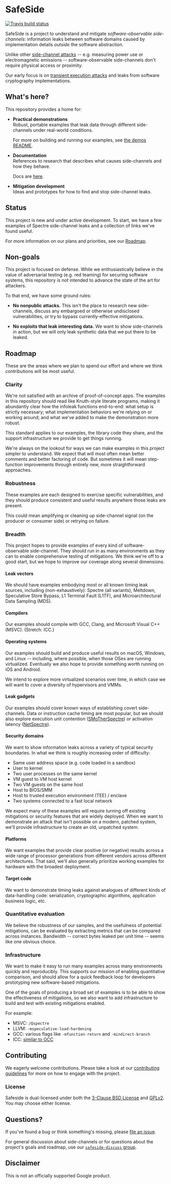 # SafeSide

[![Travis build status](https://travis-ci.org/google/safeside.svg?branch=main)](https://travis-ci.org/google/safeside)

SafeSide is a project to understand and mitigate *software-observable side-channels*: information leaks between software domains caused by implementation details _outside_ the software abstraction.

Unlike other [side-channel attacks](https://en.wikipedia.org/wiki/Side-channel_attack) -- e.g. measuring power use or electromagnetic emissions -- software-observable side-channels don't require physical access or proximity.

Our early focus is on [transient execution attacks](https://arxiv.org/abs/1811.05441) and leaks from software cryptography implementations.

## What's here?

This repository provides a home for:

- **Practical demonstrations**\
  Robust, portable examples that leak data through different side-channels under real-world conditions.

  For more on building and running our examples, see [the demos README](demos/README.md).

- **Documentation**\
  References to research that describes what causes side-channels and how they behave.

  Docs are [here](docs/README.md).

- **Mitigation development**\
  Ideas and prototypes for how to find and stop side-channel leaks.

## Status

This project is new and under active development. To start, we have a few examples of Spectre side-channel leaks and a collection of links we've found useful.

For more information on our plans and priorities, see our [Roadmap](#Roadmap).

## Non-goals

This project is focused on defense. While we enthusiastically believe in the value of adversarial testing (e.g. red teaming) for securing software systems, this repository is *not* intended to advance the state of the art for attackers.

To that end, we have some ground rules:

- **No nonpublic attacks.** This isn't the place to research new side-channels, discuss any embargoed or otherwise undisclosed vulnerabilities, or try to bypass currently-effective mitigations.

- **No exploits that leak interesting data.** We want to show side-channels in action, but we will only leak synthetic data that we put there to be leaked.

## Roadmap

These are the areas where we plan to spend our effort and where we think contributions will be most useful.

### Clarity
We're not satisfied with an archive of proof-of-concept apps. The examples in this repository should read like Knuth-style literate programs, making it abundantly clear how the infoleak functions end-to-end: what setup is strictly necessary; what implementation behaviors we're relying on or working around; and what we've added to make the demonstration more robust.

This standard applies to our examples, the library code they share, and the support infrastructure we provide to get things running.

We're always on the lookout for ways we can make examples in this project simpler to understand. We expect that will most often mean better comments and better factoring of code. But sometimes it will mean step-function improvements through entirely new, more straightforward approaches.

### Robustness
These examples are each designed to exercise specific vulnerabilities, and they should produce consistent and useful results anywhere those leaks are present.

This could mean amplifying or cleaning up side-channel signal (on the producer or consumer side) or retrying on failure.

### Breadth
This project hopes to provide examples of every kind of software-observable side-channel. They should run in as many environments as they can to enable comprehensive testing of mitigations. We think we're off to a good start, but we hope to improve our coverage along several dimensions.

#### Leak vectors
We should have examples embodying most or all known timing leak sources, including (non-exhaustively): Spectre (all variants), Meltdown, Speculative Store Bypass, L1 Terminal Fault (L1TF), and Microarchitectural Data Sampling (MDS).

#### Compilers
Our examples should compile with GCC, Clang, and Microsoft Visual C++ (MSVC). (Stretch: ICC.)

#### Operating systems
Our examples should build and produce useful results on macOS, Windows, and Linux -- including, where possible, when those OSes are running virtualized. Eventually we also hope to provide something worth running on iOS and Android.

We intend to explore more virtualized scenarios over time, in which case we will want to cover a diversity of hypervisors and VMMs.

#### Leak gadgets
Our examples should cover known ways of establishing covert side-channels. Data or instruction cache timing are most popular, but we should also explore execution unit contention ([SMoTherSpectre](https://arxiv.org/abs/1903.01843)) or activation latency ([NetSpectre](https://arxiv.org/abs/1807.10535)).

#### Security domains
We want to show information leaks across a variety of typical security boundaries. In what we think is roughly increasing order of difficulty:
- Same user address space (e.g. code loaded in a sandbox)
- User to kernel
- Two user processes on the same kernel
- VM guest to VM host kernel
- Two VM guests on the same host
- Host to BIOS/SMM
- Host to trusted execution environment (TEE) / enclave
- Two systems connected to a fast local network

We expect many of these examples will require turning off existing mitigations or security features that are widely deployed. When we want to demonstrate an attack that isn't possible on a modern, patched system, we'll provide infrastructure to create an old, unpatched system.

#### Platforms
We want examples that provide clear positive (or negative) results across a wide range of processor generations from different vendors across different architectures. That said, we'll also generally prioritize working examples for hardware with the broadest deployment.

#### Target code
We want to demonstrate timing leaks against analogues of different kinds of data-handling code: serialization, cryptographic algorithms, application business logic, etc.

### Quantitative evaluation
We believe the robustness of our samples, and the usefulness of potential mitigations, can be evaluated by extracting metrics that can be compared across instances. Bandwidth -- correct bytes leaked per unit time -- seems like one obvious choice.

### Infrastructure
We want to make it easy to run many examples across many environments quickly and reproducibly. This supports our mission of enabling quantitative comparison, and should allow for a quick feedback loop for developers prototyping new software-based mitigations.

One of the goals of producing a broad set of examples is to be able to show the effectiveness of mitigations, so we also want to add infrastructure to build and test with existing mitigations enabled.

For example:
- MSVC: `/Qspectre`
- LLVM: `-mspeculative-load-hardening`
- GCC: various flags like `-mfunction-return` and `-mindirect-branch`
- ICC: [similar to GCC](https://software.intel.com/en-us/articles/using-intel-compilers-to-mitigate-speculative-execution-side-channel-issues)

## Contributing

We eagerly welcome contributions. Please take a look at our [contributing guidelines](CONTRIBUTING.md) for more on how to engage with the project.

### License

Safeside is dual-licensed under both the [3-Clause BSD License](LICENSE) and [GPLv2](LICENSE.GPL-2.0). You may choose either license.

## Questions?

If you've found a bug or think something's missing, please [file an issue](https://github.com/google/safeside/issues).

For general discussion about side-channels or for questions about the project's goals and roadmap, use our [`safeside-discuss` group](https://groups.google.com/forum/#!forum/safeside-discuss).

## Disclaimer

This is not an officially supported Google product.
